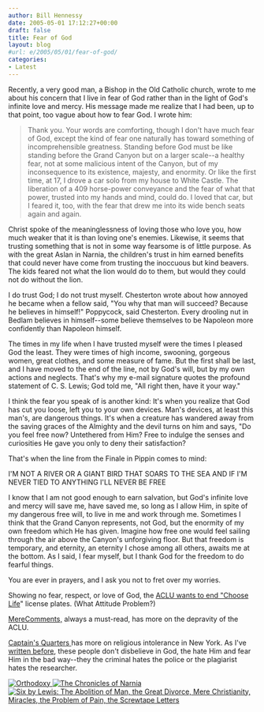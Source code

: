 ```yaml
---
author: Bill Hennessy
date: 2005-05-01 17:12:27+00:00
draft: false
title: Fear of God
layout: blog
#url: e/2005/05/01/fear-of-god/
categories:
- Latest
---
```


Recently, a very good man, a Bishop in the Old Catholic church, wrote to me about his concern that I live in fear of God rather than in the light of God's infinite love and mercy.  His message made me realize that I had been, up to that point, too vague about how to fear God.  I wrote him:




> Thank you.  Your words are comforting, though I don't have much fear of God, except the kind of fear one naturally has toward something of incomprehensible greatness.  Standing before God must be like standing before the Grand Canyon but on a larger scale--a healthy fear, not at some malicious intent of the Canyon, but of my inconsequence to its existence, majesty, and enormity.  Or like the first time, at 17, I drove a car solo from my house to White Castle.  The liberation of a 409 horse-power conveyance and the fear of what that power, trusted into my hands and mind, could do.   I loved that car, but I feared it, too, with the fear that drew me into its wide bench seats again and again.

Christ spoke of the meaninglessness of loving those who love you, how much weaker that it is than loving one's enemies.  Likewise, it seems that trusting something that is not in some way fearsome is of little purpose.  As with the great Aslan in Narnia, the children's trust in him earned benefits that could never have come from trusting the inoccuous but kind beavers. The kids feared not what the lion would do to them, but would they could not do without the lion.

I do trust God; I do not trust myself.  Chesterton wrote about how annoyed he became when a fellow said, "You why that man will succeed?  Because he believes in himself!"  Poppycock, said Chesterton.  Every drooling nut in Bedlam believes in himself--some believe themselves to be Napoleon more confidently than Napoleon himself.

The times in my life when I have trusted myself were the times I pleased God the least.  They were times of high income, swooning, gorgeous women, great clothes, and some measure of fame.  But the first shall be last, and I have moved to the end of the line, not by God's will, but by my own actions and neglects.  That's why  my e-mail signature quotes the profound statement of C. S. Lewis;  God told me, "All right then, have it your way."

I think the fear you speak of is another kind:  It's when you realize that God has cut you loose, left you to your own devices.  Man's devices, at least this man's, are dangerous things.  It's when a creature has wandered away from the saving graces of the Almighty and the devil turns on him and says, "Do you feel free now?  Untethered from Him?  Free to indulge the senses and curiosities He gave you only to deny their satisfaction?

That's when the line from the Finale in Pippin comes to mind:

I'M NOT A RIVER OR A GIANT BIRD
THAT SOARS TO THE SEA
AND IF I'M NEVER TIED TO ANYTHING
I'LL NEVER BE FREE


I know that I am not good enough to earn salvation, but God's infinite love and mercy will save me, have saved me, so long as I allow Him, in spite of my dangerous free will, to live in me and work through me.  Sometimes I think that the Grand Canyon represents, not God, but the enormity of my own freedom which He has given.  Imagine how free one would feel sailing through the air above the Canyon's unforgiving floor.  But that freedom is temporary, and eternity, an eternity I chose among all others, awaits me at the bottom.  As I said, I fear myself, but I thank God for the freedom to do fearful things.

You are ever in prayers, and I ask you not to fret over my worries. 



Showing no fear, respect, or love of God, the [ACLU wants to end "Choose Life](https://whatattitudeproblem.blogs.com/home/2005/04/aclu_sues_over_.html)" license plates. (What Attitude Problem?)

[MereComments,](https://merecomments.typepad.com/merecomments/2005/04/aclu_supports_r.html) always a must-read, has more on the depravity of the ACLU.

[Captain's Quarters ](https://www.captainsquartersblog.com/mt/archives/004390.php)has more on religious intolerance in New York.  As I've [written before](https://www.hennessysview.com/?p=631), these people don't disbelieve in God, the hate Him and fear Him in the bad way--they the criminal hates the police or the plagiarist hates the researcher.

[![Orthodoxy](https://images.amazon.com/images/P/0898705525.01._SCMZZZZZZZ_.jpg)
](https://www.amazon.com/exec/obidos/redirect?tag=manalangcom-20%26link_code=xm2%26camp=2025%26creative=165953%26path=https://www.amazon.com/gp/redirect.html%253fASIN=0898705525%2526location=/o/ASIN/0898705525%25253FSubscriptionId=0EMV44A9A5YT1RVDGZ82)[![The Chronicles of Narnia](https://images.amazon.com/images/P/0694524751.01._SCMZZZZZZZ_.jpg)
](https://www.amazon.com/exec/obidos/redirect?tag=manalangcom-20%26link_code=xm2%26camp=2025%26creative=165953%26path=https://www.amazon.com/gp/redirect.html%253fASIN=0694524751%2526location=/o/ASIN/0694524751%25253FSubscriptionId=0EMV44A9A5YT1RVDGZ82)[![Six by Lewis: The Abolition of Man, the Great Divorce, Mere Christianity, Miracles, the Problem of Pain, the Screwtape Letters](https://images.amazon.com/images/P/0684831198.01._SCMZZZZZZZ_.jpg)
](https://www.amazon.com/exec/obidos/redirect?tag=manalangcom-20%26link_code=xm2%26camp=2025%26creative=165953%26path=https://www.amazon.com/gp/redirect.html%253fASIN=0684831198%2526location=/o/ASIN/0684831198%25253FSubscriptionId=0EMV44A9A5YT1RVDGZ82)
